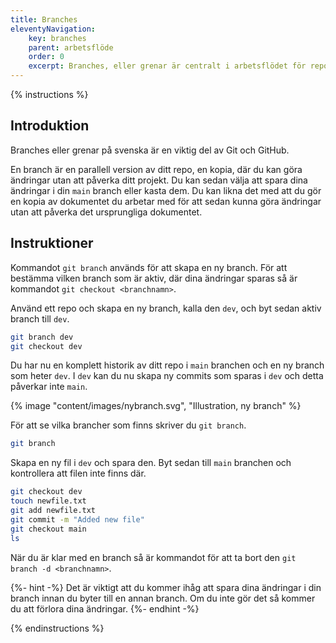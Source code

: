```yaml
---
title: Branches
eleventyNavigation:
    key: branches
    parent: arbetsflöde
    order: 0
    excerpt: Branches, eller grenar är centralt i arbetsflödet för repos.
---
```


{% instructions %}

## Introduktion

Branches eller grenar på svenska är en viktig del av Git och GitHub. 

En branch är en parallell version av ditt repo, en kopia, där du kan göra ändringar utan att påverka ditt projekt. Du kan sedan välja att spara dina ändringar i din `main` branch eller kasta dem. Du kan likna det med att du gör en kopia av dokumentet du arbetar med för att sedan kunna göra ändringar utan att påverka det ursprungliga dokumentet.

## Instruktioner

Kommandot `git branch` används för att skapa en ny branch. För att bestämma vilken branch som är aktiv, där dina ändringar sparas så är kommandot `git checkout <branchnamn>`.


Använd ett repo och skapa en ny branch, kalla den `dev`, och byt sedan aktiv branch till `dev`.

```bash
git branch dev
git checkout dev
```

Du har nu en komplett historik av ditt repo i `main` branchen och en ny branch som heter `dev`. I `dev` kan du nu skapa ny commits som sparas i `dev` och detta påverkar inte `main`.

{% image "content/images/nybranch.svg", "Illustration, ny branch" %}

För att se vilka brancher som finns skriver du `git branch`.

```bash
git branch
```

Skapa en ny fil i `dev` och spara den. Byt sedan till `main` branchen och kontrollera att filen inte finns där.

```bash
git checkout dev
touch newfile.txt
git add newfile.txt
git commit -m "Added new file"
git checkout main
ls
```

När du är klar med en branch så är kommandot för att ta bort den `git branch -d <branchnamn>`.

{%- hint -%}
Det är viktigt att du kommer ihåg att spara dina ändringar i din branch innan du byter till en annan branch. Om du inte gör det så kommer du att förlora dina ändringar.
{%- endhint -%}

{% endinstructions %}